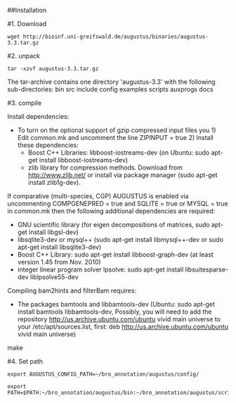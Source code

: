##Installation 


#1. Download
```
wget http://bioinf.uni-greifswald.de/augustus/binaries/augustus-3.3.tar.gz
```
#2. unpack

```
tar -xzvf augustus-3.3.tar.gz
```

The tar-archive contains one directory 'augustus-3.3' with the following sub-directories:
bin
src
include
config
examples
scripts
auxprogs
docs

#3. compile

Install dependencies:
	
   - To turn on the optional support of gzip compressed input files you
    1) Edit common.mk and uncomment the line ZIPINPUT = true
    2) Install these dependencies:
       - Boost C++ Libraries: libboost-iostreams-dev (on Ubuntu: sudo apt-get install libboost-iostreams-dev)
       - zlib library for compression methods. Download from http://www.zlib.net/ or install via package manager
         (sudo apt-get install zlib1g-dev).
   
If comparative (multi-species, CGP) AUGUSTUS is enabled via uncommenting 
   COMPGENEPRED = true
   and 
   SQLITE = true or MYSQL = true
in common.mk then the following additional dependencies are required:

   - GNU scientific library (for eigen decompositions of matrices, sudo apt-get install libgsl-dev)
   - libsqlite3-dev or mysql++ (sudo apt-get install libmysql++-dev or sudo apt-get install libsqlite3-dev)
   - Boost C++ Library: sudo apt-get install libboost-graph-dev (at least version 1.45 from Nov. 2010)
   - integer linear program solver lpsolve: sudo apt-get install libsuitesparse-dev liblpsolve55-dev

Compiling bam2hints and filterBam requires:

   - The packages bamtools and libbamtools-dev
     (Ubuntu: sudo apt-get install bamtools libbamtools-dev,
      Possibly, you will need to add the repository http://us.archive.ubuntu.com/ubuntu vivid main universe
      to your /etc/apt/sources.list, first: 
      deb http://us.archive.ubuntu.com/ubuntu vivid main universe)

make

#4. Set path 
```
export AUGUSTUS_CONFIG_PATH=~/bro_annotation/augustus/config/

export PATH=$PATH:~/bro_annotation/augustus/bin:~/bro_annotation/augustus/scripts/
```


